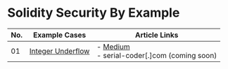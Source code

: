 # Solidity Security By Example

| No. | Example Cases | Article Links |
| --- | --- | --- |
| 01 | [Integer Underflow](01_integer_underflow) | - [Medium]()<br />- serial-coder[.]com (coming soon) |
